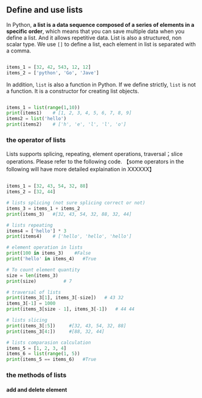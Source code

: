 ## Define and use lists

In Python, **a list is a data sequence composed of a series of elements in a specific order**, which means that you can save multiple data when you define a list. And it allows repetitive data. List is also a structured, non scalar type. We use `[]` to define a list, each element in list is separated with a comma.

```python

items_1 = [32, 42, 543, 12, 12]
items_2 = ['python', 'Go', 'Jave']

```


In addition, `list` is also a function in Python. If we define strictly, `list` is not a function. It is a constructor for creating list objects.

```python

items_1 = list(range(1,10))
print(items1)    # [1, 2, 3, 4, 5, 6, 7, 8, 9]
items2 = list('hello')
print(items2)    # ['h', 'e', 'l', 'l', 'o']

```

### the operator of lists

Lists supports splicing, repeating, element operations, traversal；slice operations. Please refer to the following code. 【some operators in the following will have more detailed explaination in XXXXXX】

```python

items_1 = [32, 43, 54, 32, 88]
items_2 = [32, 44]

# lists splicing (not sure splicing correct or not)
items_3 = items_1 + items_2
print(items_3)   #[32, 43, 54, 32, 88, 32, 44]

# lists repeating
items4 = ['hello'] * 3
print(items4)    # ['hello', 'hello', 'hello']

# element operation in lists
print(100 in items_3)    #False
print('hello' in items_4)   #True

# To count element quantity
size = len(items_3)
print(size)          # 7

# traversal of lists
print(items_3[1], items_3[-size])   # 43 32
items_3[-1] = 1000
print(items_3[size - 1], items_3[-1])   # 44 44

# lists slicing
print(items_3[:5])     #[32, 43, 54, 32, 88]
print(items_3[4:])     #[88, 32, 44]

# lists comparasion calculation
items_5 = [1, 2, 3, 4]
items_6 = list(range(1, 5))
print(items_5 == items_6)   #True

```

### the methods of lists

#### add and delete element

